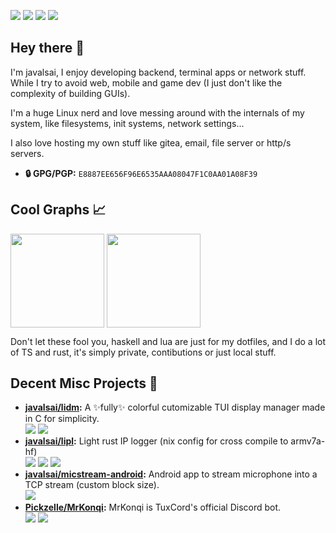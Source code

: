 ![](https://img.shields.io/badge/Artix-10A0CC?style=for-the-badge&logo=artixlinux&logoColor=white)
![](https://img.shields.io/badge/Wayland-CA9C01?style=for-the-badge&logo=wayland&logoColor=white)
![](https://img.shields.io/badge/Hyprland-468fa0?style=for-the-badge&logo=hyprland&logoColor=white)
![](https://img.shields.io/badge/AMD-8D1C24?style=for-the-badge&logo=amd&logoColor=white)

## Hey there 👋
I'm javalsai, I enjoy developing backend, terminal apps or network stuff. While I try to avoid web, mobile and game dev (I just don't like the complexity of building GUIs).

I'm a huge Linux nerd and love messing around with the internals of my system, like filesystems, init systems, network settings...

I also love hosting my own stuff like gitea, email, file server or http/s servers.

* **🔒 GPG/PGP:** `E8887EE656F96E6535AAA08047F1C0AA01A08F39`

## Cool Graphs 📈
<span><img height=150 align="center" src="https://github-readme-stats.vercel.app/api?username=javalsai&show_icons=true&title_color=d55&icon_color=d55&text_color=bbb&bg_color=222&border_radius=7&hide_border=false&border_color=d55" /></span>
<span><img height=150 align="center" src="https://github-readme-stats.vercel.app/api/top-langs?username=javalsai&show_icons=true&title_color=d55&icon_color=d55&text_color=bbb&bg_color=222&border_radius=7&hide_border=false&border_color=d55&layout=compact&langs_count=8&card_width=400&card_height=150" /></span>

Don't let these fool you, haskell and lua are just for my dotfiles, and I do a lot of TS and rust, it's simply private, contibutions or just local stuff.

## Decent Misc Projects 📝
* **[javalsai/lidm](https://github.com/javalsai/lidm):** A ✨fully✨ colorful cutomizable TUI display manager made in C for simplicity. \
![](https://img.shields.io/badge/C-00599C?style=for-the-badge&logo=c&logoColor=graywhite)
![](https://img.shields.io/badge/Make-6D00CC?style=for-the-badge&logo=make&logoColor=graywhite)
* **[javalsai/lipl](https://github.com/javalsai/lipl):** Light rust IP logger (nix config for cross compile to armv7a-hf) \
![](https://img.shields.io/badge/Rust-f70?style=for-the-badge&logo=rust&logoColor=white)
![](https://img.shields.io/badge/Nix-5277C3?style=for-the-badge&logo=nixos&logoColor=white)
![](https://img.shields.io/badge/Actix-000?style=for-the-badge&logo=actix&logoColor=white)
* **[javalsai/micstream-android](https://github.com/javalsai/micstream-android):** Android app to stream microphone into a TCP stream (custom block size). \
![](https://img.shields.io/badge/Kotlin-0095D5?&style=for-the-badge&logo=kotlin&logoColor=white)
* **[Pickzelle/MrKonqi](https://github.com/Pickzelle/MrKonqi):** MrKonqi is TuxCord's official Discord bot. \
![](https://img.shields.io/badge/Javascript-CA9C01?style=for-the-badge&logo=javascript&logoColor=white)
![](https://img.shields.io/badge/NVM-000?style=for-the-badge&logo=nvm&logoColor=white)
<!-- Cooler badges for when my PR gets merged -->
<!-- ![](https://img.shields.io/badge/TypeScript-007ACC?style=for-the-badge&logo=typescript&logoColor=white) -->
<!-- ![](https://img.shields.io/badge/BunJS-000?style=for-the-badge&logo=bun&logoColor=white) -->
